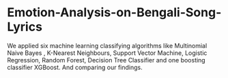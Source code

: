 # Emotion-Analysis-on-Bengali-Song-Lyrics
We applied six machine learning classifying algorithms like Multinomial Naive Bayes , K-Nearest Neighbours, Support Vector Machine, Logistic Regression, Random Forest, Decision Tree Classifier and one boosting classifier XGBoost. And comparing our findings.

